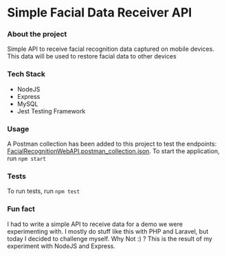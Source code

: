 # Simple Facial Data Receiver API

### About the project
Simple API to receive facial recognition data captured on mobile devices. This data will be used to restore facial data to other devices

### Tech Stack
- NodeJS
- Express
- MySQL
- Jest Testing Framework

### Usage
A Postman collection has been added to this project to test the endpoints: [FacialRecognitionWebAPI.postman_collection.json](FacialRecognitionWebAPI.postman_collection.json).
To start the application, run `npm start`

### Tests
To run tests, run `npm test`

### Fun fact
I had to write a simple API to receive data for a demo we were experimenting with.
I mostly do stuff like this with PHP and Laravel, but today I decided to challenge myself. Why Not :) ?
This is the result of my experiment with NodeJS and Express.
